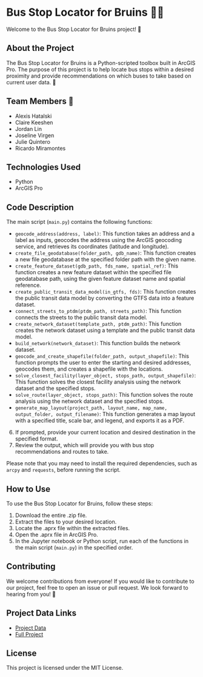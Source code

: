 # Bus Stop Locator for Bruins 🚌🐻

Welcome to the Bus Stop Locator for Bruins project! 🎉

## About the Project

The Bus Stop Locator for Bruins is a Python-scripted toolbox built in ArcGIS Pro. The purpose of this project is to help locate bus stops within a desired proximity and provide recommendations on which buses to take based on current user data. 🌟

## Team Members 👋

- Alexis Hatalski
- Claire Keeshen
- Jordan Lin
- Joseline Virgen
- Julie Quintero
- Ricardo Miramontes

## Technologies Used

- Python
- ArcGIS Pro


## Code Description

The main script (`main.py`) contains the following functions:

- `geocode_address(address, label)`: This function takes an address and a label as inputs, geocodes the address using the ArcGIS geocoding service, and retrieves its coordinates (latitude and longitude).
- `create_file_geodatabase(folder_path, gdb_name)`: This function creates a new file geodatabase at the specified folder path with the given name.
- `create_feature_dataset(gdb_path, fds_name, spatial_ref)`: This function creates a new feature dataset within the specified file geodatabase path, using the given feature dataset name and spatial reference.
- `create_public_transit_data_model(in_gtfs, fds)`: This function creates the public transit data model by converting the GTFS data into a feature dataset.
- `connect_streets_to_ptdm(ptdm_path, streets_path)`: This function connects the streets to the public transit data model.
- `create_network_dataset(template_path, ptdm_path)`: This function creates the network dataset using a template and the public transit data model.
- `build_network(network_dataset)`: This function builds the network dataset.
- `geocode_and_create_shapefile(folder_path, output_shapefile)`: This function prompts the user to enter the starting and desired addresses, geocodes them, and creates a shapefile with the locations.
- `solve_closest_facility(layer_object, stops_path, output_shapefile)`: This function solves the closest facility analysis using the network dataset and the specified stops.
- `solve_route(layer_object, stops_path)`: This function solves the route analysis using the network dataset and the specified stops.
- `generate_map_layout(project_path, layout_name, map_name, output_folder, output_filename)`: This function generates a map layout with a specified title, scale bar, and legend, and exports it as a PDF.

6. If prompted, provide your current location and desired destination in the specified format.
7. Review the output, which will provide you with bus stop recommendations and routes to take.

Please note that you may need to install the required dependencies, such as `arcpy` and `requests`, before running the script.
## How to Use

To use the Bus Stop Locator for Bruins, follow these steps:

1. Download the entire .zip file.
2. Extract the files to your desired location.
3. Locate the .aprx file within the extracted files.
4. Open the .aprx file in ArcGIS Pro.
5. In the Jupyter notebook or Python script, run each of the functions in the main script (`main.py`) in the specified order.


## Contributing

We welcome contributions from everyone! If you would like to contribute to our project, feel free to open an issue or pull request. We look forward to hearing from you! 💬

## Project Data Links

- [Project Data](https://drive.google.com/file/d/1xl5853m1XHPXUqga_QShV8zxxTCxe0I6/view?usp=sharing)
- [Full Project](https://drive.google.com/file/d/1YjhafOhJ3Ww3cUHywnu-afrHyukXdvde/view?usp=sharing)

## License

This project is licensed under the MIT License.

